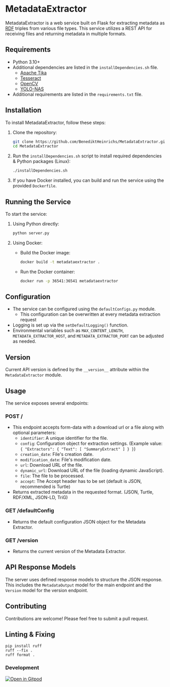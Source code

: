 # MetadataExtractor

MetadataExtractor is a web service built on Flask for extracting metadata as [RDF](https://www.w3.org/RDF/) triples from various file types. This service utilizes a REST API for receiving files and returning metadata in multiple formats.

## Requirements

- Python 3.10+
- Additional dependencies are listed in the `installDependencies.sh` file.
  - [Apache Tika](https://tika.apache.org/)
  - [Tesseract](https://github.com/tesseract-ocr/tesseract)
  - [OpenCV](https://opencv.org/)
  - [YOLO-NAS](https://github.com/Deci-AI/super-gradients/blob/master/YOLONAS.md)
- Additional requirements are listed in the `requirements.txt` file.

## Installation

To install MetadataExtractor, follow these steps:

1. Clone the repository:
    ```bash
    git clone https://github.com/BenediktHeinrichs/MetadataExtractor.git
    cd MetadataExtractor
    ```

2. Run the `installDependencies.sh` script to install required dependencies & Python packages (Linux):
    ```bash
    ./installDependencies.sh
    ```

3. If you have Docker installed, you can build and run the service using the provided `Dockerfile`.

## Running the Service

To start the service:

1. Using Python directly:
    ```bash
    python server.py
    ```

2. Using Docker:
    - Build the Docker image:
        ```bash
        docker build -t metadataextractor .
        ```
    - Run the Docker container:
        ```bash
        docker run -p 36541:36541 metadataextractor
        ```

## Configuration

- The service can be configured using the `defaultConfigs.py` module.
  - This configuration can be overwritten at every metadata extraction request
- Logging is set up via the `setDefaultLogging()` function.
- Environmental variables such as `MAX_CONTENT_LENGTH`, `METADATA_EXTRACTOR_HOST`, and `METADATA_EXTRACTOR_PORT` can be adjusted as needed.

## Version

Current API version is defined by the `__version__` attribute within the `MetadataExtractor` module.

## Usage

The service exposes several endpoints:

### POST /

- This endpoint accepts form-data with a download url or a file along with optional parameters:
  - `identifier`: A unique identifier for the file.
  - `config`: Configuration object for extraction settings. (Example value: `{ "Extractors": { "Text": [ "SummaryExtract" ] } }`)
  - `creation_date`: File's creation date.
  - `modification_date`: File's modification date.
  - `url`: Download URL of the file.
  - `dynamic_url`: Download URL of the file (loading dynamic JavaScript).
  - `file`: The file to be processed.
  - `accept`: The Accept header has to be set (default is JSON, recommended is Turtle)
- Returns extracted metadata in the requested format. (JSON, Turtle, RDF/XML, JSON-LD, TriG)

### GET /defaultConfig

- Returns the default configuration JSON object for the Metadata Extractor.

### GET /version

- Returns the current version of the Metadata Extractor.

## API Response Models

The server uses defined response models to structure the JSON response. This includes the `MetadataOutput` model for the main endpoint and the `Version` model for the version endpoint.

## Contributing

Contributions are welcome! Please feel free to submit a pull request.

## Linting & Fixing

```
pip install ruff
ruff --fix .
ruff format .
```

### Development

[![Open in Gitpod](https://gitpod.io/button/open-in-gitpod.svg)](https://gitpod.io/#https://github.com/BenediktHeinrichs/metadataextractor)
